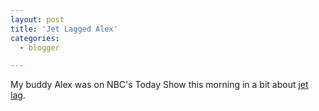 ```yaml
---
layout: post
title: 'Jet Lagged Alex'
categories:
  - blogger

---
```


My buddy Alex was on NBC's Today Show this morning in a bit about <a href="http://www.msnbc.msn.com/id/21134540/vp/23479372#23479372">jet lag</a>.
